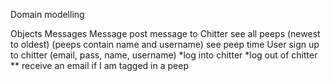 Domain modelling

Objects         Messages
Message         post message to Chitter
                see all peeps (newest to oldest) (peeps contain name and username)
                see peep time
User            sign up to chitter (email, pass, name, username)
                *log into chitter
                *log out of chitter
                ** receive an email if I am tagged in a peep

